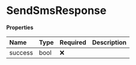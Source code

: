 # SendSmsResponse

**Properties**

| Name    | Type | Required | Description |
| :------ | :--- | :------- | :---------- |
| success | bool | ❌       |             |

<!-- This file was generated by liblab | https://liblab.com/ -->
